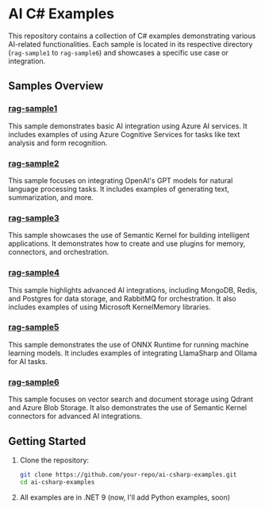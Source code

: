 # AI C# Examples

This repository contains a collection of C# examples demonstrating various AI-related functionalities. Each sample is located in its respective directory (`rag-sample1` to `rag-sample6`) and showcases a specific use case or integration.

## Samples Overview

### [rag-sample1](rag-sample1/)

This sample demonstrates basic AI integration using Azure AI services. It includes examples of using Azure Cognitive Services for tasks like text analysis and form recognition.

### [rag-sample2](rag-sample2/)

This sample focuses on integrating OpenAI's GPT models for natural language processing tasks. It includes examples of generating text, summarization, and more.

### [rag-sample3](rag-sample3/)
 
This sample showcases the use of Semantic Kernel for building intelligent applications. It demonstrates how to create and use plugins for memory, connectors, and orchestration.

### [rag-sample4](rag-sample4/)
 
This sample highlights advanced AI integrations, including MongoDB, Redis, and Postgres for data storage, and RabbitMQ for orchestration. It also includes examples of using Microsoft KernelMemory libraries.

### [rag-sample5](rag-sample5/)
 
This sample demonstrates the use of ONNX Runtime for running machine learning models. It includes examples of integrating LlamaSharp and Ollama for AI tasks.

### [rag-sample6](rag-sample6/)
 
This sample focuses on vector search and document storage using Qdrant and Azure Blob Storage. It also demonstrates the use of Semantic Kernel connectors for advanced AI integrations.

## Getting Started

1. Clone the repository:
   ```bash
   git clone https://github.com/your-repo/ai-csharp-examples.git
   cd ai-csharp-examples

2. All examples are in .NET 9 (now, I'll add Python examples, soon)